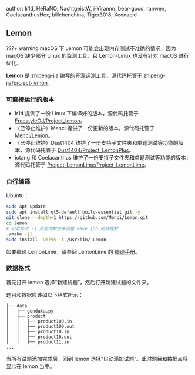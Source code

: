 author: Ir1d, HeRaNO, NachtgeistW, i-Yirannn, bear-good, ranwen, CoelacanthusHex, billchenchina, Tiger3018, Xeonacid

## Lemon

???+ warning
    macOS 下 Lemon 可能会出现内存测试不准确的情况，因为 macOS 缺少部分 Linux 的监测工具，且 Lemon-Linux 也没有针对 macOS 进行优化。

**Lemon** 是 zhipeng-jia 编写的开源评测工具，源代码托管于 [zhipeng-jia/project-lemon](https://github.com/zhipeng-jia/project-lemon)。

### 可直接运行的版本

- Ir1d 提供了一份 Linux 下编译好的版本，源代码托管于 [FreestyleOJ/Project_lemon](https://github.com/FreestyleOJ/Project_lemon/tree/Built)。
- （已停止维护）Menci 提供了一份更新的版本，源代码托管于 [Menci/Lemon](https://github.com/Menci/Lemon/)。
- （已停止维护）Dust1404 维护了一份支持子文件夹和单题测试等功能的版本，源代码托管于 [Dust1404/Project_LemonPlus](https://github.com/Dust1404/Project_LemonPlus)。
- iotang 和 Coelacanthus 维护了一份支持子文件夹和单题测试等功能的版本，源代码托管于 [Project-LemonLime/Project_LemonLime](https://github.com/Project-LemonLime/Project_LemonLime)。

### 自行编译

Ubuntu：

```bash
sudo apt update
sudo apt install qt5-default build-essential git -y
git clone --depth=1 https://github.com/Menci/Lemon.git
cd lemon
# 可以修改 -j 后面的数字来调整 make job 的线程数
./make -j2
sudo install -Dm755 -t /usr/bin/ Lemon
```

如要编译 LemonLime，请参阅 LemonLime 的 [编译手册](https://github.com/Project-LemonLime/Project_LemonLime/blob/master/BUILD.md)。

### 数据格式

首先打开 lemon 选择“新建试题”，然后打开新建试题的文件夹。

题目和数据应该如以下格式所示：

```text
├── data
│   ├── gendata.py
│   ├── product
│   │   ├── product100.in
│   │   ├── product100.out
│   │   ├── product10.in
│   │   ├── product10.out
│   │   ├── product11.in
...
```

当所有试题添加完成后，回到 lemon 选择“自动添加试题”。此时题目和数据点将显示在 lemon 当中。